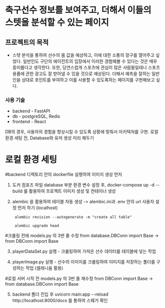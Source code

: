 # 축구선수 정보를 보여주고, 더해서 이들의 스텟을 분석할 수 있는 페이지

## 프로젝트의 목적
* 스텟 분석을 통하여 선수의 몸 값을 예상하고, 이에 대한 소통의 장구를 열어주고 싶었다. 일반인도 구단의 에이전트의 입장에서 이러한 경험해볼 수 있다는 것은 매우 흥미롭다고 생각한다. 또한, 당연스럽게 스포츠에 관심이 많은 사람들일테니 스포츠 용품에 관한 광고도 잘 받아낼 수 있을 것으로 예상된다. 더해서 예측을 잘하는 일반인을 상대로 포인트를 부여하고 이를 사용할 수 있도록하는 페이지를 구현해보고 싶다.

### 사용 기술
* backend - FastAPI
* db - postgreSQL, Redis
* frontend - React

DB의 경우, 사용자의 경험을 향상시킬 수 있도록 상황에 맞춰서 아키텍처를 구현.
로컬 환경 세팅 전, Database와 유저 생성 미리 해두기

# 로컬 환경 세팅

#backend 디렉토리 안의 dockerfile 실행하여 이미지 생성 먼저

1. 도커 컴포즈 파일 database 부분 환경 변수 설정 후, docker-compose up -d --build 를 활용하여 프로젝트 이미지 생성 및 컨테이너 생성

2. alembic 을 활용하여 테이블 자동 생성
   -> alembic.ini과 .env 안의 url 사용자 설정 먼저 하기 (localhost)

        alembic revision --autogenerate -m "create all table"
   
        alembic upgrade head 

#크롤링 전에 models.py 의 3번 줄 수정
from database.DBConn import Base -> from DBConn import Base

3. playerDataSet.py 실행 - 크롤링하여 가져온 선수 데이터를 테이블에 넣는 작업

4. playerImage.py 실행 - 선수의 이미지를 크롤링하여 이미지를 저장하는 폴더를 구성하는 작업 (셀레니움 활용)

#로컬 서버 시작 전 models.py 의 3번 줄 재수정
from DBConn import Base -> from database.DBConn import Base

5. backend 폴더 진입 후 uvicorn main:app --reload
        http://localhost:8000/docs 를 통하여 스웨거 확인

